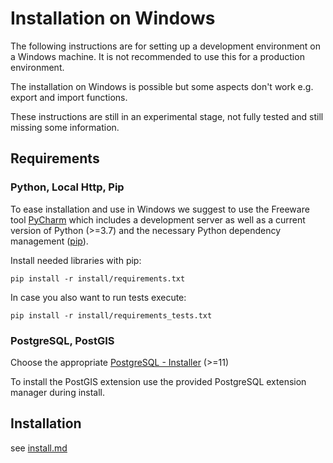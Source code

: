 # Installation on Windows

The following instructions are for setting up a development environment on a Windows machine. It is not recommended to use this for a production environment.

The installation on Windows is possible but some aspects don't work e.g. export and import functions.

These instructions are still in an experimental stage, not fully tested and still missing some information.

## Requirements

### Python, Local Http, Pip
To ease installation and use in Windows we suggest to use the Freeware tool [PyCharm](https://www.jetbrains.com/pycharm/download/#section=windows)
which includes a development server as well as a current version of Python (>=3.7) and the necessary
Python dependency management ([pip](https://pypi.org/project/pip/)).

Install needed libraries with pip:

    pip install -r install/requirements.txt
    
In case you also want to run tests execute:

    pip install -r install/requirements_tests.txt

### PostgreSQL, PostGIS
Choose the appropriate [PostgreSQL - Installer](https://www.postgresql.org/download/windows/) (>=11)

To install the PostGIS extension use the provided PostgreSQL extension manager during install.

## Installation

see [install.md](../install.md)
